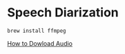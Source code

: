 # Speech Diarization

`brew install ffmpeg`


[How to Dowload Audio](https://askubuntu.com/questions/423508/can-i-directly-download-audio-using-youtube-dl)